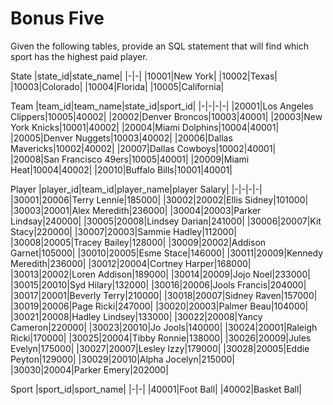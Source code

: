 # Bonus Five

Given the following tables, provide an SQL statement that will find which sport has the highest paid player.

State
|state_id|state_name| 
|-|-|
|10001|New York|
|10002|Texas|
|10003|Colorado|
|10004|Florida|
|10005|California|

Team
|team_id|team_name|state_id|sport_id|
|-|-|-|-|
|20001|Los Angeles Clippers|10005|40002|
|20002|Denver Broncos|10003|40001|
|20003|New York Knicks|10001|40002|
|20004|Miami Dolphins|10004|40001|
|20005|Denver Nuggets|10003|40002|
|20006|Dallas Mavericks|10002|40002|
|20007|Dallas Cowboys|10002|40001|
|20008|San Francisco 49ers|10005|40001|
|20009|Miami Heat|10004|40002|
|20010|Buffalo Bills|10001|40001|



Player
|player_id|team_id|player_name|player Salary|
|-|-|-|-|
|30001|20006|Terry Lennie|185000|
|30002|20002|Ellis Sidney|101000|
|30003|20001|Alex Meredith|236000|
|30004|20003|Parker Lindsay|240000|
|30005|20008|Lindsey Darian|241000|
|30006|20007|Kit Stacy|220000|
|30007|20003|Sammie Hadley|112000|
|30008|20005|Tracey Bailey|128000|
|30009|20002|Addison Garnet|105000|
|30010|20005|Esme Stace|146000|
|30011|20009|Kennedy Meredith|236000|
|30012|20004|Cortney Harper|168000|
|30013|20002|Loren Addison|189000|
|30014|20009|Jojo Noel|233000|
|30015|20010|Syd Hilary|132000|
|30016|20006|Jools Francis|204000|
|30017|20001|Beverly Terry|210000|
|30018|20007|Sidney Raven|157000|
|30019|20006|Page Ricki|247000|
|30020|20003|Palmer Beau|104000|
|30021|20008|Hadley Lindsey|133000|
|30022|20008|Yancy Cameron|220000|
|30023|20010|Jo Jools|140000|
|30024|20001|Raleigh Ricki|170000|
|30025|20004|Tibby Ronnie|138000|
|30026|20009|Jules Evelyn|175000|
|30027|20007|Lesley Izzy|179000|
|30028|20005|Eddie Peyton|129000|
|30029|20010|Alpha Jocelyn|215000|
|30030|20004|Parker Emery|202000|

Sport
|sport_id|sport_name|
|-|-|
|40001|Foot Ball|
|40002|Basket Ball|
